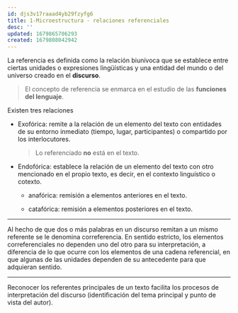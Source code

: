 ```yaml
---
id: djs3v17raaad4yb29fzyfg6
title: 1-Microestructura - relaciones referenciales
desc: ''
updated: 1679865706293
created: 1679808042942
---
```


La referencia es definida como la relación biunívoca que se establece entre ciertas unidades o expresiones lingüísticas y una entidad del mundo o del universo creado en el **discurso**.

> El concepto de referencia se enmarca en el estudio de las **funciones del lenguaje**.

Existen tres relaciones

- Exofórica: remite a la relación de un elemento del texto con entidades de su entorno inmediato (tiempo, lugar, participantes) o compartido por los interlocutores.

    > Lo referenciado **no** está en el texto.

- Endofórica: establece la relación de un elemento del texto con otro mencionado en el propio texto, es decir, en el contexto linguístico o cotexto.

    - anafórica: remisión a elementos anteriores en el texto.

    - catafórica: remisión a elementos posteriores en el texto.

---

Al hecho de que dos o más palabras en un discurso remitan a un mismo referente se le denomina correferencia. En sentido estricto, los elementos correferenciales no dependen uno del otro para su
interpretación, a diferencia de lo que ocurre con los elementos de una cadena referencial, en que algunas de las unidades dependen de su
antecedente para que adquieran sentido.

---

Reconocer los referentes principales de un texto facilita los procesos de interpretación del discurso (identificación del tema principal y punto de vista del autor).